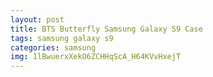 ```yaml
---
layout: post
title: BTS Butterfly Samsung Galaxy S9 Case
tags: samsung galaxy s9
categories: samsung
img: 1lBwuerxXekO6ZCHHqScA_H64KVvHxejT
---
```

